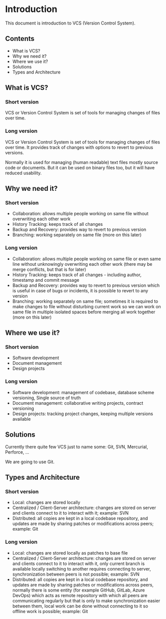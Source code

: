 # Introduction

This document is introduction to VCS (Version Control System).

## Contents

- What is VCS?
- Why we need it?
- Where we use it?
- Solutions
- Types and Architecture

## What is VCS?

### Short version

VCS or Version Control System is set of tools for managing changes of files over time.

### Long version

VCS or Version Control System is set of tools for managing changes of files over time. It provides track of changes with options to revert to previous versions.

Normally it is used for managing (human readable) text files mostly source code or documents. But it can be used on binary files too, but it will have reduced usability.

## Why we need it?

### Short version

- Collaboration: allows multiple people working on same file without overwriting each other work
- History Tracking: keeps track of all changes
- Backup and Recovery: provides way to revert to previous version
- Branching: working separately on same file (more on this later)

### Long version

- Collaboration: allows multiple people working on same file or even same line without unknowingly overwriting each other work (there may be merge conflicts, but that is for later)
- History Tracking: keeps track of all changes - including author, timestamp and commit message
- Backup and Recovery: provides way to revert to previous version which is useful in case of bugs or incidents, it is possible to revert to any version
- Branching: working separately on same file; sometimes it is required to make changes to file without disturbing current work so we can work on same file in multiple isolated spaces before merging all work together (more on this later)

## Where we use it?

### Short version

- Software development
- Document management
- Design projects

### Long version

- Software development: management of codebase, database scheme versioning, Single source of truth
- Document management: collaborative writing projects, contract versioning
- Design projects: tracking project changes, keeping multiple versions available

## Solutions

Currently there quite few VCS just to name some: Git, SVN, Mercurial, Perforce, ...

We are going to use Git.

## Types and Architecture

### Short version

- Local: changes are stored locally
- Centralized / Client-Server architecture: changes are stored on server and clients connect to it to interact with it; example: SVN
- Distributed: all copies are kept in a local codebase repository, and updates are made by sharing patches or modifications across peers; example: Git

### Long version

- Local: changes are stored locally as patches to base file
- Centralized / Client-Server architecture: changes are stored on server and clients connect to it to interact with it, only current branch is available locally switching to another requires connecting to server, synchronization between peers is not possible; example: SVN
- Distributed: all copies are kept in a local codebase repository, and updates are made by sharing patches or modifications across peers, normally there is some entity (for example GitHub, GitLab, Azure DevOps) which acts as remote repository with which all peers are communicating regularly but that is only to make synchronization easier between them, local work can be done without connecting to it so offline work is possible; example: Git
